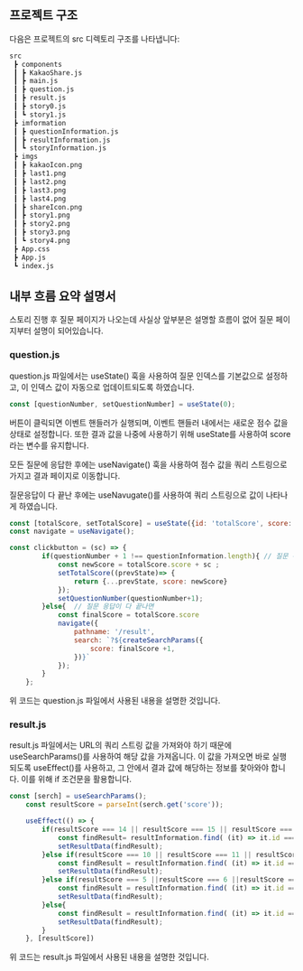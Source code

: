 ## 프로젝트 구조
다음은 프로젝트의 src 디렉토리 구조를 나타냅니다:

```bash
src
 ┣ components
 ┃ ┣ KakaoShare.js
 ┃ ┣ main.js
 ┃ ┣ question.js
 ┃ ┣ result.js
 ┃ ┣ story0.js
 ┃ ┗ story1.js
 ┣ imformation
 ┃ ┣ questionInformation.js
 ┃ ┣ resultInformation.js
 ┃ ┗ storyInformation.js
 ┣ imgs
 ┃ ┣ kakaoIcon.png
 ┃ ┣ last1.png
 ┃ ┣ last2.png
 ┃ ┣ last3.png
 ┃ ┣ last4.png
 ┃ ┣ shareIcon.png
 ┃ ┣ story1.png
 ┃ ┣ story2.png
 ┃ ┣ story3.png
 ┃ ┗ story4.png
 ┣ App.css
 ┣ App.js
 ┗ index.js
``` 

## 내부 흐름 요약 설명서
스토리 진행 후 질문 페이지가 나오는데 사실상 앞부분은 설명할 흐름이 없어 질문 페이지부터 설명이 되어있습니다.

### question.js
question.js 파일에서는 useState() 훅을 사용하여 질문 인덱스를 기본값으로 설정하고, 이 인덱스 값이 자동으로 업데이트되도록 하였습니다.

```javascript
const [questionNumber, setQuestionNumber] = useState(0);
```
버튼이 클릭되면 이벤트 핸들러가 실행되며, 이벤트 핸들러 내에서는 새로운 점수 값을 상태로 설정합니다. 또한 결과 값을 나중에 사용하기 위해 useState를 사용하여 score라는 변수를 유지합니다.

모든 질문에 응답한 후에는 useNavigate() 훅을 사용하여 점수 값을 쿼리 스트링으로 가지고 결과 페이지로 이동합니다.

질문응답이 다 끝난 후에는 useNavugate()를 사용하여 쿼리 스트링으로 값이 나타나게 하였습니다.
```javascript
const [totalScore, setTotalScore] = useState({id: 'totalScore', score: 0});
const navigate = useNavigate();

const clickbutton = (sc) => {
        if(questionNumber + 1 !== questionInformation.length){ // 질문 수에 맞을 때
            const newScore = totalScore.score + sc ;
            setTotalScore((prevState)=> {
                return {...prevState, score: newScore}
            });
            setQuestionNumber(questionNumber+1);
        }else{  // 질문 응답이 다 끝나면
            const finalScore = totalScore.score
            navigate({
                pathname: '/result',
                search: `?${createSearchParams({ 
                    score: finalScore +1, 
                })}`
            });
        }
    };
```
위 코드는 question.js 파일에서 사용된 내용을 설명한 것입니다.

### result.js
result.js 파일에서는 URL의 쿼리 스트링 값을 가져와야 하기 때문에 useSearchParams()를 사용하여 해당 값을 가져옵니다. 이 값을 가져오면 바로 실행되도록 useEffect()를 사용하고, 그 안에서 결과 값에 해당하는 정보를 찾아와야 합니다. 이를 위해 if 조건문을 활용합니다.
```javascript
const [serch] = useSearchParams();
    const resultScore = parseInt(serch.get('score'));

    useEffect(() => {
        if(resultScore === 14 || resultScore === 15 || resultScore === 16) {
            const findResult= resultInformation.find( (it) => it.id === '금쪽');
            setResultData(findResult);
        }else if(resultScore === 10 || resultScore === 11 || resultScore === 12 || resultScore === 13) {
            const findResult = resultInformation.find( (it) => it.id === '소중');
            setResultData(findResult);
        }else if(resultScore === 5 ||resultScore === 6 ||resultScore === 7 ||resultScore === 8 ||resultScore === 9) {
            const findResult = resultInformation.find( (it) => it.id === '돌봄');
            setResultData(findResult);
        }else{
            const findResult = resultInformation.find( (it) => it.id === '지킴');
            setResultData(findResult);
        }
    }, [resultScore])
```
위 코드는 result.js 파일에서 사용된 내용을 설명한 것입니다.